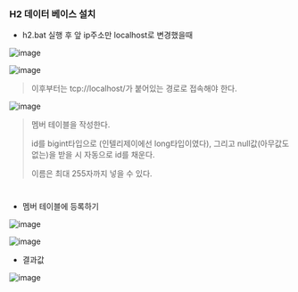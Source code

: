### H2 데이터 베이스 설치

- h2.bat 실행 후 앞 ip주소만 localhost로 변경했을때

![image](https://user-images.githubusercontent.com/114403546/199490885-28059ef7-8c8e-4534-afb0-867b4fdb1f85.png)

![image](https://user-images.githubusercontent.com/114403546/199491370-02350851-8f7f-4d28-a69e-cc35760524c9.png)

>이후부터는 tcp://localhost/가 붙어있는 경로로 접속해야 한다.

![image](https://user-images.githubusercontent.com/114403546/199492016-638927d7-8118-43b9-9c1e-c7aa6d7a62ef.png)

>멤버 테이블을 작성한다.
>
>id를 bigint타입으로 (인텔리제이에선 long타입이였다), 그리고 null값(아무값도 없는)을 받을 시 자동으로 id를 채운다.
>
>이름은 최대 255자까지 넣을 수 있다.

#

- 멤버 테이블에 등록하기

![image](https://user-images.githubusercontent.com/114403546/199492886-b1a6f3d2-d591-4c6e-a832-24bbed2d2cb1.png)

![image](https://user-images.githubusercontent.com/114403546/199493015-ea281429-8716-4d63-8105-c3c4472e0380.png)

- 결과값

![image](https://user-images.githubusercontent.com/114403546/199493053-cf4f679a-97ca-434c-b738-cfabd584ff5e.png)

